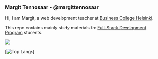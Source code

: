 ### Margit Tennosaar - @margittennosaar

Hi, I am Margit, a web development teacher at [Business College Helsinki](https://en.bc.fi/). 

This repo contains mainly study materials for [Full-Stack Development Program](https://en.bc.fi/qualifications/full-stack-web-developer-program/) students. 

![](https://komarev.com/ghpvc/?username=margittennosaar&color=orange)

[![Top Langs](https://github-readme-stats.vercel.app/api/top-langs/?username=margittennosaar&theme=swift)]

